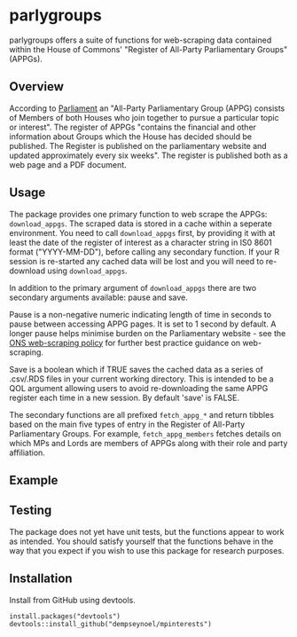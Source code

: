# parlygroups
parlygroups offers a suite of functions for web-scraping data contained within the House of Commons' "Register of All-Party Parliamentary Groups" (APPGs).

## Overview
According to [Parliament](https://publications.parliament.uk/pa/cm/cmallparty/191105/introduction.htm) an "All-Party Parliamentary Group (APPG) consists of Members of both Houses who join together to pursue a particular topic or interest". The register of APPGs "contains the financial and other information about Groups which the House has decided should be published. The Register is published on the parliamentary website and updated approximately every six weeks". The register is published both as a web page and a PDF document.

## Usage
The package provides one primary function to web scrape the APPGs: ```download_appgs```. The scraped data is stored in a cache within a seperate environment. You need to call ```download_appgs``` first, by providing it with at least the date of the register of interest as a character string in IS0 8601 format ("YYYY-MM-DD"), before calling any secondary function. If your R session is re-started any cached data will be lost and you will need to re-download using ```download_appgs```.

In addition to the primary argument of ```download_appgs``` there are two secondary arguments available: pause and save.

Pause is a non-negative numeric indicating length of time in seconds to pause between accessing APPG pages. It is set to 1 second by default. A longer pause helps minimise burden on the Parliamentary website - see the [ONS web-scraping policy](https://www.ons.gov.uk/aboutus/transparencyandgovernance/lookingafterandusingdataforpublicbenefit/policies/policieswebscrapingpolicy) for further best practice guidance on web-scraping.

Save is a boolean which if TRUE saves the cached data as a series of .csv/.RDS files in your current working directory. This is intended to be a QOL argument allowing users to avoid re-downloading the same APPG register each time in a new session. By default 'save' is FALSE. 

The secondary functions are all prefixed ```fetch_appg_*``` and return tibbles based on the main five types of entry in the Register of All-Party Parliamentary Groups. For example, ```fetch_appg_members``` fetches details on which MPs and Lords are members of APPGs along with their role and party affiliation. 

## Example

## Testing 
The package does not yet have unit tests, but the functions appear to work as intended. You should satisfy yourself that the functions behave in the way that you expect if you wish to use this package for research purposes.

## Installation
Install from GitHub using devtools.
```
install.packages("devtools")
devtools::install_github("dempseynoel/mpinterests")
```
